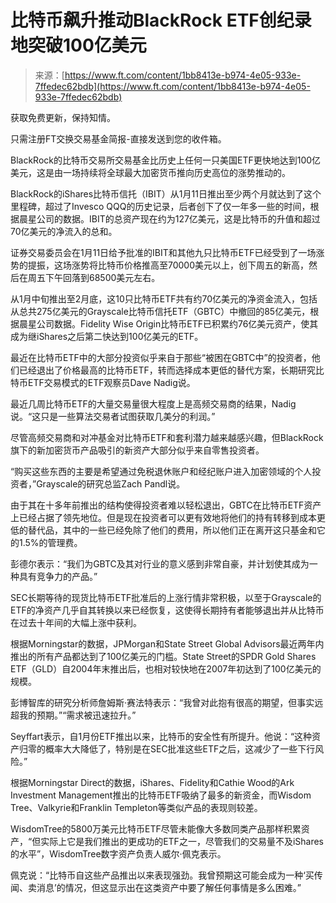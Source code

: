 <!--yml

类别：未分类

日期：2024年05月27日 14:50:16

-->

# 比特币飙升推动BlackRock ETF创纪录地突破100亿美元

> 来源：[https://www.ft.com/content/1bb8413e-b974-4e05-933e-7ffedec62bdb](https://www.ft.com/content/1bb8413e-b974-4e05-933e-7ffedec62bdb)

获取免费更新，保持知情。

只需注册FT交换交易基金简报-直接发送到您的收件箱。

BlackRock的比特币交易所交易基金比历史上任何一只美国ETF更快地达到100亿美元，这是由一场持续将全球最大加密货币推向历史高位的涨势推动的。

BlackRock的iShares比特币信托（IBIT）从1月11日推出至少两个月就达到了这个里程碑，超过了Invesco QQQ的历史记录，后者创下了仅一年多一些的时间，根据晨星公司的数据。IBIT的总资产现在约为127亿美元，这是比特币的升值和超过70亿美元的净流入的总和。

证券交易委员会在1月11日给予批准的IBIT和其他九只比特币ETF已经受到了一场涨势的提振，这场涨势将比特币价格推高至70000美元以上，创下周五的新高，然后在周五下午回落到68500美元左右。

从1月中旬推出至2月底，这10只比特币ETF共有约70亿美元的净资金流入，包括从总共275亿美元的Grayscale比特币信托ETF（GBTC）中撤回的85亿美元，根据晨星公司数据。Fidelity Wise Origin比特币ETF已积累约76亿美元资产，使其成为继iShares之后第二快达到100亿美元的ETF。

最近在比特币ETF中的大部分投资似乎来自于那些“被困在GBTC中”的投资者，他们已经退出了价格最高的比特币ETF，转而选择成本更低的替代方案，长期研究比特币ETF交易模式的ETF观察员Dave Nadig说。

最近几周比特币ETF的大量交易量很大程度上是高频交易商的结果，Nadig说。“这只是一些算法交易者试图获取几美分的利润。”

尽管高频交易商和对冲基金对比特币ETF和套利潜力越来越感兴趣，但BlackRock旗下的新加密货币产品吸引的新资产大部分似乎来自零售投资者。

“购买这些东西的主要是希望通过免税退休账户和经纪账户进入加密领域的个人投资者，”Grayscale的研究总监Zach Pandl说。

由于其在十多年前推出的结构使得投资者难以轻松退出，GBTC在比特币ETF资产上已经占据了领先地位。但是现在投资者可以更有效地将他们的持有转移到成本更低的替代品，其中的一些已经免除了他们的费用，所以他们正在离开这只基金和它的1.5%的管理费。

彭德尔表示：“我们为GBTC及其对行业的意义感到非常自豪，并计划使其成为一种具有竞争力的产品。”

SEC长期等待的现货比特币ETF批准后的上涨行情非常积极，以至于Grayscale的ETF的净资产几乎自其转换以来已经恢复，这使得长期持有者能够退出并从比特币在过去十年间的大幅上涨中获利。

根据Morningstar的数据，JPMorgan和State Street Global Advisors最近两年内推出的所有产品都达到了100亿美元的门槛。State Street的SPDR Gold Shares ETF（GLD）自2004年末推出后，也相对较快地在2007年初达到了100亿美元的规模。

彭博智库的研究分析师詹姆斯·赛法特表示：“我曾对此抱有很高的期望，但事实远超我的预期。”“需求被迅速拉升。”

Seyffart表示，自1月份ETF推出以来，比特币的安全性有所提升。他说：“这种资产归零的概率大大降低了，特别是在SEC批准这些ETF之后，这减少了一些下行风险。”

根据Morningstar Direct的数据，iShares、Fidelity和Cathie Wood的Ark Investment Management推出的比特币ETF吸纳了最多的新资金，而Wisdom Tree、Valkyrie和Franklin Templeton等类似产品的表现则较差。

WisdomTree的5800万美元比特币ETF尽管未能像大多数同类产品那样积累资产，“但实际上它是我们推出的更成功的ETF之一，尽管我们的交易量不及iShares的水平”，WisdomTree数字资产负责人威尔·佩克表示。

佩克说：“比特币自这些产品推出以来表现强劲。我曾预期这可能会成为一种‘买传闻、卖消息’的情况，但这显示出在这类资产中要了解任何事情是多么困难。”
